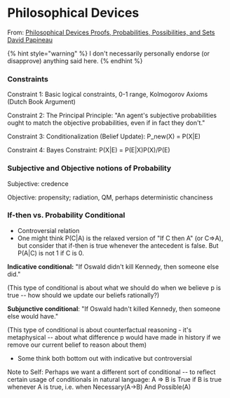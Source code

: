 # Philosophical Devices

From: [Philosophical Devices Proofs, Probabilities, Possibilities, and Sets David Papineau](https://global.oup.com/academic/product/philosophical-devices-9780199651733)

{% hint style="warning" %}
I don't necessarily personally endorse (or disapprove) anything said here.
{% endhint %}

### Constraints

Constraint 1: Basic logical constraints, 0-1 range, Kolmogorov Axioms (Dutch Book Argument)

Constraint 2: The Principal Principle: "An agent's subjective probabilities ought to match the objective probabilities, even if in fact they don't."

Constraint 3: Conditionalization (Belief Update): P\_new(X) = P(X|E)

Constraint 4: Bayes Constraint: P(X|E) = P(E|X)P(X)/P(E)

### Subjective and Objective notions of Probability

Subjective: credence&#x20;

Objective: propensity; radiation, QM, perhaps deterministic chanciness

### **If-then vs. Probability Conditional**

* Controversial relation
* One might think P(C|A) is the relaxed version of "If C then A" (or C=>A), but consider that if-then is true whenever the antecedent is false. But P(A|C) is not 1 if C is 0.

**Indicative conditional:** "If Oswald didn't kill Kennedy, then someone else did."&#x20;

(This type of conditional is about what we should do when we believe p is true -- how should we update our beliefs rationally?)&#x20;

**Subjunctive conditional**: "If Oswald hadn't killed Kennedy, then someone else would have."&#x20;

(This type of conditional is about counterfactual reasoning - it's metaphysical -- about what difference p would have made in history if we remove our current belief to reason about them)

* Some think both bottom out with indicative but controversial

Note to Self: Perhaps we want a different sort of conditional -- to reflect certain usage of conditionals in natural language: A => B is True if B is true whenever A is true, i.e. when Necessary(A->B) And Possible(A)

